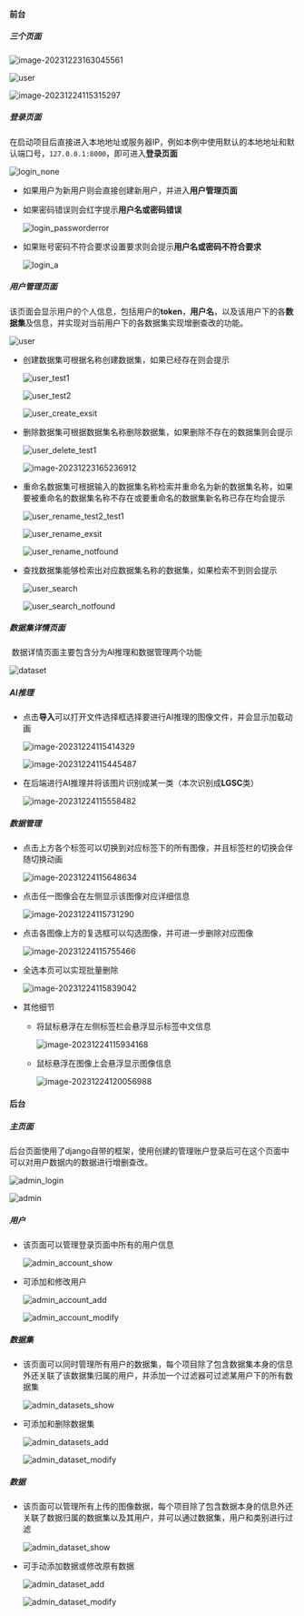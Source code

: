 #### 前台

##### 三个页面

![image-20231223163045561](https://github.com/LZUCSWang/OCSIP/blob/main/pic/login.jpg)

![user](pic\user.jpg)

![image-20231224115315297](.\pic\dataset_main_.png)

##### 登录页面

​		在启动项目后直接进入本地地址或服务器IP，例如本例中使用默认的本地地址和默认端口号，`127.0.0.1:8000`，即可进入**登录页面**

![login_none](pic\login_none.jpg)

- 如果用户为新用户则会直接创建新用户，并进入**用户管理页面**

- 如果密码错误则会红字提示**用户名或密码错误**

  ![login_passworderror](pic\login_passworderror.jpg)

- 如果账号密码不符合要求设置要求则会提示**用户名或密码不符合要求**

  ![login_a](pic\login_a.jpg)

##### 用户管理页面

​		该页面会显示用户的个人信息，包括用户的**token**，**用户名**，以及该用户下的各**数据集**及信息，并实现对当前用户下的各数据集实现增删查改的功能。

![user](pic\user.jpg)

- 创建数据集可根据名称创建数据集，如果已经存在则会提示

  ![user_test1](pic\user_test1.jpg)

  ![user_test2](pic\user_test2.jpg)

  ![user_create_exsit](pic\user_create_exsit.jpg)

- 删除数据集可根据数据集名称删除数据集，如果删除不存在的数据集则会提示

  ![user_delete_test1](pic\user_delete_test1.jpg)

  ![image-20231223165236912](D:\OCSIP\doc\pic\user_dataset_notfound.png)

- 重命名数据集可根据输入的数据集名称检索并重命名为新的数据集名称，如果要被重命名的数据集名称不存在或要重命名的数据集新名称已存在均会提示

  ![user_rename_test2_test1](pic\user_rename_test2_test1.jpg)

  ![user_rename_exsit](pic\user_rename_exsit.jpg)

  ![user_rename_notfound](pic\user_rename_notfound.jpg)

- 查找数据集能够检索出对应数据集名称的数据集，如果检索不到则会提示

  ![user_search](pic\user_search.jpg)

  ![user_search_notfound](pic\user_search_notfound.jpg)

##### 数据集详情页面

​		数据详情页面主要包含分为AI推理和数据管理两个功能

![dataset](pic\dataset_main.png)

##### AI推理

- 点击**导入**可以打开文件选择框选择要进行AI推理的图像文件，并会显示加载动画

  ![image-20231224115414329](pic\dataset_import.png)

  ![image-20231224115445487](pic\dataset_import_loading.png)

- 在后端进行AI推理并将该图片识别成某一类（本次识别成**LGSC**类）

  ![image-20231224115558482](pic\dataset_import_show.png)

##### 数据管理

- 点击上方各个标签可以切换到对应标签下的所有图像，并且标签栏的切换会伴随切换动画

  ![image-20231224115648634](pic\dataset_switch.png)

- 点击任一图像会在左侧显示该图像对应详细信息

  ![image-20231224115731290](pic\dataset_img_info.png)

- 点击各图像上方的复选框可以勾选图像，并可进一步删除对应图像

  ![image-20231224115755466](pic\dataset_checkbox.png)

- 全选本页可以实现批量删除

  ![image-20231224115839042](pic\dataset_delete_all.png)

- 其他细节

  - 将鼠标悬浮在左侧标签栏会悬浮显示标签中文信息

    ![image-20231224115934168](pic\dataset_label_zh.png)
    
  - 鼠标悬浮在图像上会悬浮显示图像信息
  
    ![image-20231224120056988](pic\dataset_label_info.png)

#### 后台

##### 主页面

​		后台页面使用了django自带的框架，使用创建的管理账户登录后可在这个页面中可以对用户数据内的数据进行增删查改。

![admin_login](pic\admin_login.jpg)

![admin](pic\admin.jpg)

##### 用户

- 该页面可以管理登录页面中所有的用户信息

  ![admin_account_show](pic\admin_account_show.jpg)

- 可添加和修改用户

  ![admin_account_add](pic\admin_account_add.jpg)

  ![admin_account_modify](pic\admin_account_modify.jpg)

##### 数据集

- 该页面可以同时管理所有用户的数据集，每个项目除了包含数据集本身的信息外还关联了该数据集归属的用户，并添加一个过滤器可过滤某用户下的所有数据集

  ![admin_datasets_show](pic\admin_datasets_show.jpg)

- 可添加和删除数据集

  ![admin_datasets_add](pic\admin_datasets_add.jpg)

  ![admin_dataset_modify](pic\admin_dataset_modify.jpg)

##### 数据

- 该页面可以管理所有上传的图像数据，每个项目除了包含数据本身的信息外还关联了数据归属的数据集以及其用户，并可以通过数据集，用户和类别进行过滤

  ![admin_dataset_show](pic\admin_dataset_show.jpg)

- 可手动添加数据或修改原有数据

  ![admin_dataset_add](pic\admin_dataset_add.jpg)

  ![admin_dataset_modify](pic\admin_dataset_modify.jpg)